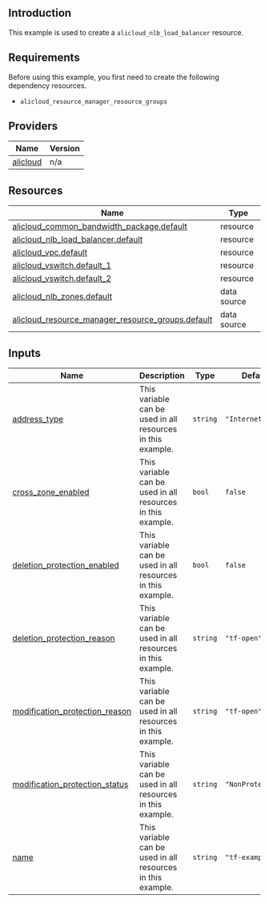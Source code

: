 <!-- BEGIN_TF_DOCS -->
## Introduction

This example is used to create a `alicloud_nlb_load_balancer` resource.

## Requirements

Before using this example, you first need to create the following dependency resources.
- `alicloud_resource_manager_resource_groups`

## Providers

| Name | Version |
|------|---------|
| <a name="provider_alicloud"></a> [alicloud](#provider\_alicloud) | n/a |

## Resources

| Name | Type |
|------|------|
| [alicloud_common_bandwidth_package.default](https://registry.terraform.io/providers/aliyun/alicloud/latest/docs/resources/common_bandwidth_package) | resource |
| [alicloud_nlb_load_balancer.default](https://registry.terraform.io/providers/aliyun/alicloud/latest/docs/resources/nlb_load_balancer) | resource |
| [alicloud_vpc.default](https://registry.terraform.io/providers/aliyun/alicloud/latest/docs/resources/vpc) | resource |
| [alicloud_vswitch.default_1](https://registry.terraform.io/providers/aliyun/alicloud/latest/docs/resources/vswitch) | resource |
| [alicloud_vswitch.default_2](https://registry.terraform.io/providers/aliyun/alicloud/latest/docs/resources/vswitch) | resource |
| [alicloud_nlb_zones.default](https://registry.terraform.io/providers/aliyun/alicloud/latest/docs/data-sources/nlb_zones) | data source |
| [alicloud_resource_manager_resource_groups.default](https://registry.terraform.io/providers/aliyun/alicloud/latest/docs/data-sources/resource_manager_resource_groups) | data source |

## Inputs

| Name | Description | Type | Default | Required |
|------|-------------|------|---------|:--------:|
| <a name="input_address_type"></a> [address\_type](#input\_address\_type) | This variable can be used in all resources in this example. | `string` | `"Internet"` | no |
| <a name="input_cross_zone_enabled"></a> [cross\_zone\_enabled](#input\_cross\_zone\_enabled) | This variable can be used in all resources in this example. | `bool` | `false` | no |
| <a name="input_deletion_protection_enabled"></a> [deletion\_protection\_enabled](#input\_deletion\_protection\_enabled) | This variable can be used in all resources in this example. | `bool` | `false` | no |
| <a name="input_deletion_protection_reason"></a> [deletion\_protection\_reason](#input\_deletion\_protection\_reason) | This variable can be used in all resources in this example. | `string` | `"tf-open"` | no |
| <a name="input_modification_protection_reason"></a> [modification\_protection\_reason](#input\_modification\_protection\_reason) | This variable can be used in all resources in this example. | `string` | `"tf-open"` | no |
| <a name="input_modification_protection_status"></a> [modification\_protection\_status](#input\_modification\_protection\_status) | This variable can be used in all resources in this example. | `string` | `"NonProtection"` | no |
| <a name="input_name"></a> [name](#input\_name) | This variable can be used in all resources in this example. | `string` | `"tf-example"` | no |
<!-- END_TF_DOCS -->    